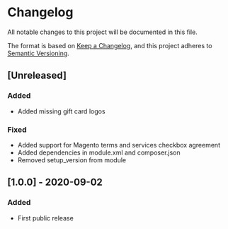 # Changelog
All notable changes to this project will be documented in this file.

The format is based on [Keep a Changelog](https://keepachangelog.com/en/1.0.0/),
and this project adheres to [Semantic Versioning](https://semver.org/spec/v2.0.0.html).

## [Unreleased]
### Added
- Added missing gift card logos

### Fixed
- Added support for Magento terms and services checkbox agreement
- Added dependencies in module.xml and composer.json
- Removed setup_version from module

## [1.0.0] - 2020-09-02
### Added
- First public release
